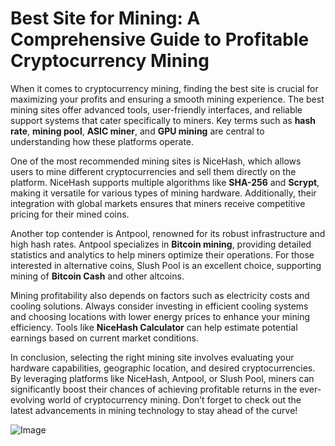# Best Site for Mining: A Comprehensive Guide to Profitable Cryptocurrency Mining

When it comes to cryptocurrency mining, finding the best site is crucial for maximizing your profits and ensuring a smooth mining experience. The best mining sites offer advanced tools, user-friendly interfaces, and reliable support systems that cater specifically to miners. Key terms such as **hash rate**, **mining pool**, **ASIC miner**, and **GPU mining** are central to understanding how these platforms operate.

One of the most recommended mining sites is NiceHash, which allows users to mine different cryptocurrencies and sell them directly on the platform. NiceHash supports multiple algorithms like **SHA-256** and **Scrypt**, making it versatile for various types of mining hardware. Additionally, their integration with global markets ensures that miners receive competitive pricing for their mined coins.

Another top contender is Antpool, renowned for its robust infrastructure and high hash rates. Antpool specializes in **Bitcoin mining**, providing detailed statistics and analytics to help miners optimize their operations. For those interested in alternative coins, Slush Pool is an excellent choice, supporting mining of **Bitcoin Cash** and other altcoins.

Mining profitability also depends on factors such as electricity costs and cooling solutions. Always consider investing in efficient cooling systems and choosing locations with lower energy prices to enhance your mining efficiency. Tools like **NiceHash Calculator** can help estimate potential earnings based on current market conditions.

In conclusion, selecting the right mining site involves evaluating your hardware capabilities, geographic location, and desired cryptocurrencies. By leveraging platforms like NiceHash, Antpool, or Slush Pool, miners can significantly boost their chances of achieving profitable returns in the ever-evolving world of cryptocurrency mining. Don’t forget to check out the latest advancements in mining technology to stay ahead of the curve! 

![Image](https://github.com/user-attachments/assets/590b50a7-4459-4e76-8a31-559aed223621)